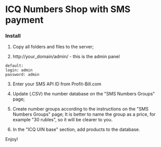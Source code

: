 # ICQ Numbers Shop with SMS payment

### Install

1. Copy all folders and files to the server;

2. http://your_domain/admin/ - this is the admin panel
```
default:
login: admin
password: admin
```
3. Enter your SMS API ID from Profit-Bill.com

4. Update (.CSV) the number database on the "SMS Numbers Groups" page;

5. Create number groups according to the instructions on the "SMS Numbers Groups" page;
It is better to name the group as a price, for example "30 rubles", so it will be clearer to you.

6. In the "ICQ UIN base" section, add products to the database.

Enjoy!
